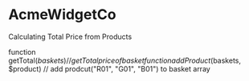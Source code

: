 # AcmeWidgetCo
Calculating Total Price from Products

function getTotal($baskets) // get Total price of basket
function addProduct($baskets, $product) // add prodcut("R01", "G01", "B01") to basket array
